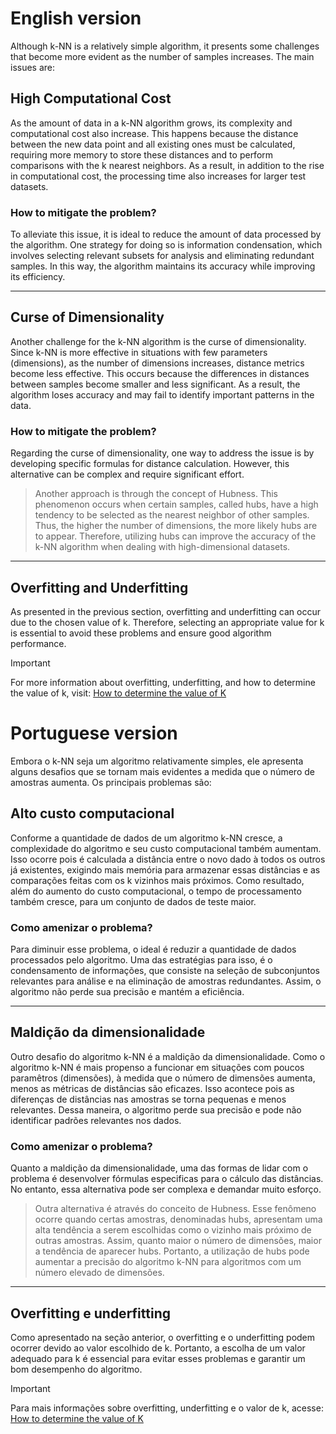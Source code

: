 # English version

Although k-NN is a relatively simple algorithm, it presents some challenges that become more evident as the number of samples increases. The main issues are:

## High Computational Cost
As the amount of data in a k-NN algorithm grows, its complexity and computational cost also increase. This happens because the distance between the new data point and all existing ones must be calculated, requiring more memory to store these distances and to perform comparisons with the k nearest neighbors. As a result, in addition to the rise in computational cost, the processing time also increases for larger test datasets.

### How to mitigate the problem?
To alleviate this issue, it is ideal to reduce the amount of data processed by the algorithm. One strategy for doing so is information condensation, which involves selecting relevant subsets for analysis and eliminating redundant samples. In this way, the algorithm maintains its accuracy while improving its efficiency.

***

## Curse of Dimensionality
Another challenge for the k-NN algorithm is the curse of dimensionality. Since k-NN is more effective in situations with few parameters (dimensions), as the number of dimensions increases, distance metrics become less effective. This occurs because the differences in distances between samples become smaller and less significant. As a result, the algorithm loses accuracy and may fail to identify important patterns in the data.

### How to mitigate the problem?
Regarding the curse of dimensionality, one way to address the issue is by developing specific formulas for distance calculation. However, this alternative can be complex and require significant effort.

> Another approach is through the concept of Hubness. This phenomenon occurs when certain samples, called hubs, have a high tendency to be selected as the nearest neighbor of other samples. Thus, the higher the number of dimensions, the more likely hubs are to appear. Therefore, utilizing hubs can improve the accuracy of the k-NN algorithm when dealing with high-dimensional datasets.

***

## Overfitting and Underfitting
As presented in the previous section, overfitting and underfitting can occur due to the chosen value of k. Therefore, selecting an appropriate value for k is essential to avoid these problems and ensure good algorithm performance.

> [!IMPORTANT]
> For more information about overfitting, underfitting, and how to determine the value of k, visit: [How to determine the value of K](https://github.com/mevianna/ISA/blob/main/KNN/1.concepts/3.How%20to%20determine%20the%20value%20of%20K.md)


# Portuguese version

Embora o k-NN seja um algoritmo relativamente simples, ele apresenta alguns desafios que se tornam mais evidentes a medida que o número de amostras aumenta. Os principais problemas são:

## Alto custo computacional
Conforme a quantidade de dados de um algoritmo k-NN cresce, a complexidade do algoritmo e seu custo computacional também aumentam. Isso ocorre pois é calculada a distância entre o novo dado à todos os outros já existentes, exigindo mais memória para armazenar essas distâncias e as comparações feitas com os k vizinhos mais próximos. Como resultado, além do aumento do custo computacional, o tempo de processamento também cresce, para um conjunto de dados de teste maior.

### Como amenizar o problema?
Para diminuir esse problema, o ideal é reduzir a quantidade de dados processados pelo algoritmo. Uma das estratégias para isso, é o condensamento de informações, que consiste na seleção de subconjuntos relevantes para análise e na eliminação de amostras redundantes. Assim, o algoritmo não perde sua precisão e mantém a eficiência.

***

## Maldição da dimensionalidade
Outro desafio do algoritmo k-NN é a maldição da dimensionalidade. Como o algoritmo k-NN é mais propenso a funcionar em situações com poucos paramêtros (dimensões), à medida que o número de dimensões aumenta, menos as métricas de distâncias são eficazes. Isso acontece pois as diferenças de distâncias nas amostras se torna pequenas e menos relevantes. Dessa maneira, o algoritmo perde sua precisão e pode não identificar padrões relevantes nos dados.

### Como amenizar o problema?
Quanto a maldição da dimensionalidade, uma das formas de lidar com o problema é desenvolver fórmulas especificas para o cálculo das distâncias. No entanto, essa alternativa pode ser complexa e demandar muito esforço.

>  Outra alternativa é através do conceito de Hubness. Esse fenômeno ocorre quando certas amostras, denominadas hubs, apresentam uma alta tendência a serem escolhidas como o vizinho mais próximo de outras amostras. Assim, quanto maior o número de dimensões, maior a tendência de aparecer hubs. Portanto, a utilização de hubs pode aumentar a precisão do algoritmo k-NN para algoritmos com um número elevado de dimensões.

***

## Overfitting e underfitting
Como apresentado na seção anterior, o overfitting e o underfitting podem ocorrer devido ao valor escolhido de k. Portanto, a escolha de um valor adequado para k é essencial para evitar esses problemas e garantir um bom desempenho do algoritmo.

> [!IMPORTANT]
> Para mais informações sobre overfitting, underfitting e o valor de k, acesse: [How to determine the value of K](https://github.com/mevianna/ISA/blob/main/KNN/1.concepts/3.How%20to%20determine%20the%20value%20of%20K.md)
